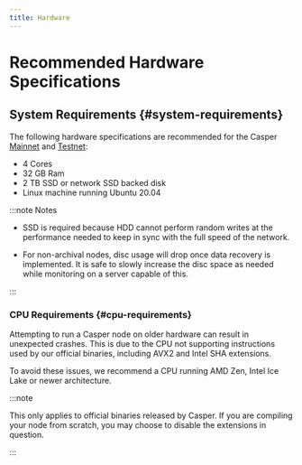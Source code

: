 ```yaml
---
title: Hardware
---
```


# Recommended Hardware Specifications

## System Requirements {#system-requirements}

The following hardware specifications are recommended for the Casper [Mainnet](https://cspr.live/) and [Testnet](https://testnet.cspr.live/):

-   4 Cores
-   32 GB Ram
-   2 TB SSD or network SSD backed disk
-   Linux machine running Ubuntu 20.04


:::note Notes

- SSD is required because HDD cannot perform random writes at the performance needed to keep in sync with the full speed of the network.

- For non-archival nodes, disc usage will drop once data recovery is implemented. It is safe to slowly increase the disc space as needed while monitoring on a server capable of this.

:::

### CPU Requirements {#cpu-requirements}

Attempting to run a Casper node on older hardware can result in unexpected crashes. This is due to the CPU not supporting instructions used by our official binaries, including AVX2 and Intel SHA extensions.

To avoid these issues, we recommend a CPU running AMD Zen, Intel Ice Lake or newer architecture.

:::note

This only applies to official binaries released by Casper. If you are compiling your node from scratch, you may choose to disable the extensions in question.

:::
